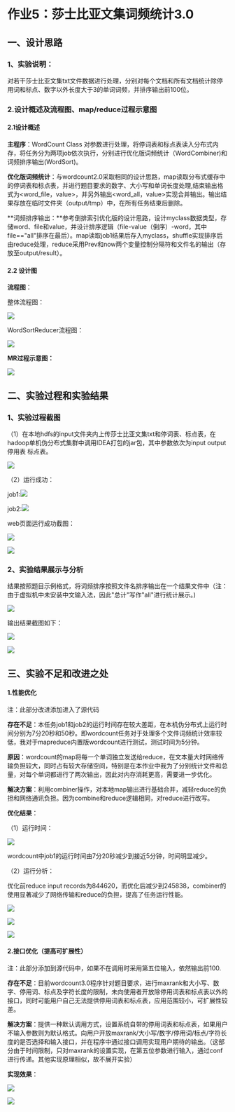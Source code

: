 # 作业5：莎士比亚文集词频统计3.0 

## 一、设计思路

### 1、实验说明：

对若干莎士比亚文集txt文件数据进行处理，分别对每个文档和所有文档统计除停用词和标点、数字以外长度大于3的单词词频，并排序输出前100位。

### 2.设计概述及流程图、map/reduce过程示意图

#### 2.1设计概述

**主程序**：WordCount Class 对参数进行处理，将停词表和标点表读入分布式内存，将任务分为两项job依次执行，分别进行优化版词频统计（WordCombiner)和词频排序输出(WordSort)。

**优化版词频统计**：与wordcount2.0采取相同的设计思路，map读取分布式缓存中的停词表和标点表，并进行题目要求的数字、大小写和单词长度处理,结束输出格式为<word_file，value>，并另外输出<word_all，value>实现合并输出。输出结果存放在临时文件夹（output/tmp）中，在所有任务结束后删除。

**词频排序输出：**参考倒排索引优化版的设计思路，设计myclass数据类型，存储word、file和value，并设计排序逻辑（file-value（倒序）-word，其中file=="all"排序在最后）。map读取job1结果后存入myclass，shuffle实现排序后由reduce处理，reduce采用Prev和now两个变量控制分隔符和文件名的输出（存放至output/result）。



#### 2.2 设计图

**流程图**：

整体流程图：

![](https://img.xiumi.us/xmi/ua/2p1St/i/0c5bd4801a51927c871391d103d9423c-sz_31842.png?x-oss-process=style/xmwebp)



WordSortReducer流程图：

![](https://img.xiumi.us/xmi/ua/2p1St/i/779d3eee7ec32914ecb1b8ba238f24a6-sz_45304.png?x-oss-process=style/xmwebp)

**MR过程示意图：**

![](https://img.xiumi.us/xmi/ua/2p1St/i/b1ff6e3af41591e5fb61162aabf272b6-sz_100918.png?x-oss-process=style/xmwebp)

## 二、实验过程和实验结果

### 1、实验过程截图

（1）在本地hdfs的input文件夹内上传莎士比亚文集txt和停词表、标点表，在hadoop单机伪分布式集群中调用IDEA打包的jar包，其中参数依次为input output 停用表 标点表。

![](https://img.xiumi.us/xmi/ua/2p1St/i/e9434886a793b8a503b1482968809342-sz_31710.png?x-oss-process=style/xmwebp)

（2）运行成功：

job1:![](https://img.xiumi.us/xmi/ua/2p1St/i/426b06ad9e167d532b093e7d37f23b20-sz_148391.png?x-oss-process=style/xmwebp)

job2:![](https://img.xiumi.us/xmi/ua/2p1St/i/716c68fc106e5fbbf042e3b23fe46fcb-sz_154173.png?x-oss-process=style/xmwebp)

web页面运行成功截图：

![](https://img.xiumi.us/xmi/ua/2p1St/i/fe9ab17f69787ec180f4b3580c05b560-sz_35257.png?x-oss-process=style/xmwebp)

![](https://img.xiumi.us/xmi/ua/2p1St/i/06329e863478fd21816d87c3dc1cc28e-sz_42312.png?x-oss-process=style/xmwebp)

### 2、实验结果展示与分析

结果按照题目示例格式，将词频排序按照文件名排序输出在一个结果文件中（注：由于虚拟机中未安装中文输入法，因此"总计"写作"all"进行统计展示。)

![](https://img.xiumi.us/xmi/ua/2p1St/i/e5d78b9da82160a16b00a9920322d7aa-sz_10321.png?x-oss-process=style/xmwebp)



输出结果截图如下：

![](https://img.xiumi.us/xmi/ua/2p1St/i/5a652cc939b2015e652a968de46d3b59-sz_49180.png?x-oss-process=style/xmwebp)

![](https://img.xiumi.us/xmi/ua/2p1St/i/ea71b7765ae546b1f3f94b97077ba2fd-sz_28614.png?x-oss-process=style/xmwebp)



## 三、实验不足和改进之处

#### 1.性能优化

注：此部分改进添加进入了源代码

**存在不足**：本任务job1和job2的运行时间存在较大差距，在本机伪分布式上运行时间分别为7分20秒和50秒。即wordcount任务对于处理多个文件词频统计效率较低，我对于mapreduce内置版wordcount进行测试，测试时间为5分钟。

**原因**：wordcount的map将每一个单词独立发送给reduce，在文本量大时网络传输负担较大，同时占有较大存储空间，特别是在本作业中我为了分别统计文件和总量，对每个单词都进行了两次输出，因此对内存消耗更高，需要进一步优化。

**解决方案**：利用combiner操作，对本地map输出进行基础合并，减轻reduce的负担和网络通讯负担。因为combine和reduce逻辑相同，对reduce进行改写。

**优化结果**：

（1）运行时间：

![](https://img.xiumi.us/xmi/ua/2p1St/i/ed98476e372f43c2370312c1d2b50cf1-sz_33276.png?x-oss-process=style/xmwebp)

wordcount中job1的运行时间由7分20秒减少到接近5分钟，时间明显减少。

（2）运行分析：

优化前reduce input records为844620，而优化后减少到245838，combiner的使用显著减少了网络传输和reduce的负担，提高了任务运行性能。

![](https://img.xiumi.us/xmi/ua/2p1St/i/414bcb76de644497cd456d3d57522cd8-sz_10059.png?x-oss-process=style/xmwebp)

![](https://img.xiumi.us/xmi/ua/2p1St/i/ff04dd18232fbcde40585bed453c5856-sz_10343.png?x-oss-process=style/xmwebp)

![](https://img.xiumi.us/xmi/ua/2p1St/i/62de6b2c99cbc21f94831ff23a0c1a71-sz_10143.png?x-oss-process=style/xmwebp)



#### 2.接口优化（提高可扩展性）

注：此部分添加到源代码中，如果不在调用时采用第五位输入，依然输出前100.

**存在不足**：目前wordcount3.0程序针对题目要求，进行maxrank和大小写、数字、停用词、标点及字符长度的限制，未向使用者开放除停用词表和标点表以外的接口，同时可能用户自己无法提供停用词表和标点表，应用范围较小，可扩展性较差。

**解决方案**：提供一种默认调用方式，设置系统自带的停用词表和标点表，如果用户不输入参数则为默认格式。向用户开放maxrank/大小写/数字/停用词/标点/字符长度的是否选择和输入接口，并在程序中通过接口调用实现用户期待的输出。（这部分由于时间限制，只对maxrank的设置实现，在第五位参数进行输入，通过conf进行传递。其他实现原理相似，故不展开实验）

**实现效果**：

![](https://img.xiumi.us/xmi/ua/2p1St/i/6dd8d7f35f38933ecc01cec1d9cb5775-sz_27263.png?x-oss-process=style/xmwebp)

![](https://img.xiumi.us/xmi/ua/2p1St/i/6bc0a0cf5a6bf6bd3ece19ccb6ebfcf7-sz_55969.png?x-oss-process=style/xmwebp)
